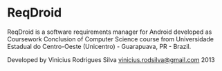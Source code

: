 ReqDroid
========

ReqDroid is a software requirements manager for Android developed as Coursework Conclusion of Computer Science course 
from Universidade Estadual do Centro-Oeste (Unicentro) - Guarapuava, PR - Brazil.

Developed by Vinicius Rodrigues Silva 
<vinicius.rodsilva@gmail.com>
2013
